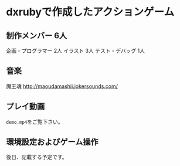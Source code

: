 # dxrubyで作成したアクションゲーム

## 制作メンバー 6人

企画・プログラマー 2人
イラスト 3人
テスト・デバッグ 1人

## 音楽
魔王魂
http://maoudamashii.jokersounds.com/

## プレイ動画
`demo.mp4`をご覧下さい。

## 環境設定およびゲーム操作
後日、記載する予定です。